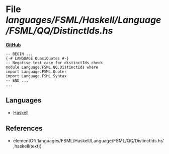 # File _languages/FSML/Haskell/Language/FSML/QQ/DistinctIds.hs_
**[GitHub](https://github.com/softlang/yas/blob/master/languages/FSML/Haskell/Language/FSML/QQ/DistinctIds.hs)**
```
-- BEGIN ...
{-# LANGUAGE QuasiQuotes #-}
-- Negative test case for distinctIds check
module Language.FSML.QQ.DistinctIds where
import Language.FSML.Quoter
import Language.FSML.Syntax
-- END ...
...
```

## Languages
* [Haskell](../languages/Haskell.md)

## References
* elementOf('languages/FSML/Haskell/Language/FSML/QQ/DistinctIds.hs',haskell(text))
